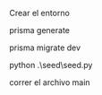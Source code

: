 Crear el entorno

prisma generate

prisma migrate dev

python .\seed\seed.py   

correr el archivo main